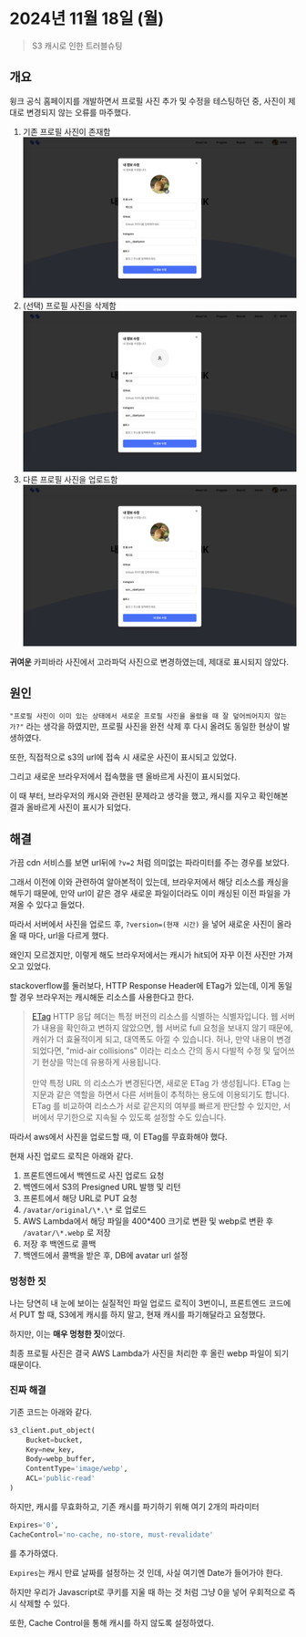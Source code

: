 # 2024년 11월 18일 (월)
> S3 캐시로 인한 트러블슈팅

## 개요

윙크 공식 홈페이지를 개발하면서 프로필 사진 추가 및 수정을 테스팅하던 중, 사진이 제대로 변경되지 않는 오류를 마주했다.

1. 기존 프로필 사진이 존재함
    ![](1.png)
2. (선택) 프로필 사진을 삭제함
    ![](2.png)
3. 다른 프로필 사진을 업로드함
    ![](1.png)

**귀여운** 카피바라 사진에서 고라파덕 사진으로 변경하였는데, 제대로 표시되지 않았다.


## 원인

`"프로필 사진이 이미 있는 상태에서 새로운 프로필 사진을 올렸을 때 잘 덮어씌어지지 않는가?"` 라는 생각을 하였지만, 프로필 사진을 완전 삭제 후 다시 올려도 동일한 현상이 발생하였다.

또한, 직접적으로 s3의 url에 접속 시 새로운 사진이 표시되고 있었다.

그리고 새로운 브라우저에서 접속했을 땐 올바르게 사진이 표시되었다.

이 때 부터, 브라우저의 캐시와 관련된 문제라고 생각을 했고, 캐시를 지우고 확인해본 결과 올바르게 사진이 표시가 되었다.


## 해결

가끔 cdn 서비스를 보면 url뒤에 `?v=2` 처럼 의미없는 파라미터를 주는 경우를 보았다.

그래서 이전에 이와 관련하여 알아본적이 있는데, 브라우저에서 해당 리소스를 캐싱을 해두기 때문에, 만약 url이 같은 경우 새로운 파일이더라도 이미 캐싱된 이전 파일을 가져올 수 있다고 들었다.

따라서 서버에서 사진을 업로드 후, `?version=(현재 시간)` 을 넣어 새로운 사진이 올라올 때 마다, url을 다르게 했다.

왜인지 모르겠지만, 이렇게 해도 브라우저에서는 캐시가 hit되어 자꾸 이전 사진만 가져오고 있었다.

stackoverflow를 둘러보다, HTTP Response Header에 ETag가 있는데, 이게 동일할 경우 브라우저는 캐시해둔 리소스를 사용한다고 한다.

> [ETag](https://developer.mozilla.org/ko/docs/Web/HTTP/Headers/ETag) HTTP 응답 헤더는 특정 버전의 리소스를 식별하는 식별자입니다. 웹 서버가 내용을 확인하고 변하지 않았으면, 웹 서버로 full 요청을 보내지 않기 때문에, 캐쉬가 더 효율적이게 되고, 대역폭도 아낄 수 있습니다. 허나, 만약 내용이 변경되었다면, "mid-air collisions" 이라는 리소스 간의 동시 다발적 수정 및 덮어쓰기 현상을 막는데 유용하게 사용됩니다. <br/> <br/> 만약 특정 URL 의 리소스가 변경된다면, 새로운 ETag 가 생성됩니다. ETag 는 지문과 같은 역할을 하면서 다른 서버들이 추적하는 용도에 이용되기도 합니다. ETag 를 비교하여 리소스가 서로 같은지의 여부를 빠르게 판단할 수 있지만, 서버에서 무기한으로 지속될 수 있도록 설정할 수도 있습니다.

따라서 aws에서 사진을 업로드할 때, 이 ETag를 무효화해야 했다.

현재 사진 업로드 로직은 아래와 같다.

1. 프론트엔드에서 백엔드로 사진 업로드 요청
2. 백엔드에서 S3의 Presigned URL 발행 및 리턴
3. 프론트에서 해당 URL로 PUT 요청
4. `/avatar/original/\*.\*` 로 업로드
5. AWS Lambda에서 해당 파일을 400*400 크기로 변환 및 webp로 변환 후 `/avatar/\*.webp` 로 저장
6. 저장 후 백엔드로 콜백
7. 백엔드에서 콜백을 받은 후, DB에 avatar url 설정


### 멍청한 짓

나는 당연히 내 눈에 보이는 실질적인 파일 업로드 로직이 3번이니, 프론트엔드 코드에서 PUT 할 때, S3에게 캐시를 하지 말고, 현재 캐시를 파기해달라고 요청했다.

하지만, 이는 **매우 멍청한 짓**이었다.

최종 프로필 사진은 결국 AWS Lambda가 사진을 처리한 후 올린 webp 파일이 되기 때문이다.


### 진짜 해결

기존 코드는 아래와 같다.
```python
s3_client.put_object(
    Bucket=bucket,
    Key=new_key,
    Body=webp_buffer,
    ContentType='image/webp',
    ACL='public-read'
)
```
하지만, 캐시를 무효화하고, 기존 캐시를 파기하기 위해 여기 2개의 파라미터
```python
Expires='0',
CacheControl='no-cache, no-store, must-revalidate'
```
를 추가하였다.

`Expires`는 캐시 만료 날짜를 설정하는 것 인데, 사실 여기엔 Date가 들어가야 한다.

하지만 우리가 Javascript로 쿠키를 지울 때 하는 것 처럼 그냥 0을 넣어 우회적으로 즉시 삭제할 수 있다.

또한, Cache Control을 통해 캐시를 하지 않도록 설정하였다.